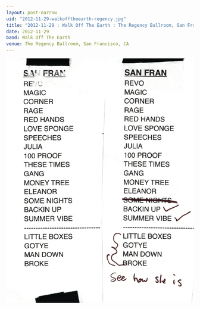 ```yaml
---
layout: post-narrow
uid: "2012-11-29-walkofftheearth-regency.jpg"
title: "2012-11-29 : Walk Off The Earth : The Regency Ballroom, San Francisco, CA"
date: 2012-11-29
band: Walk Off The Earth
venue: The Regency Ballroom, San Francisco, CA
---
```


<div class="showcase">
  <img src="/img/2012/11/20121129-WalkOffTheEarth-Regency.jpg" alt="2012-11-29-walkofftheearth-regency.jpg">
</div>
